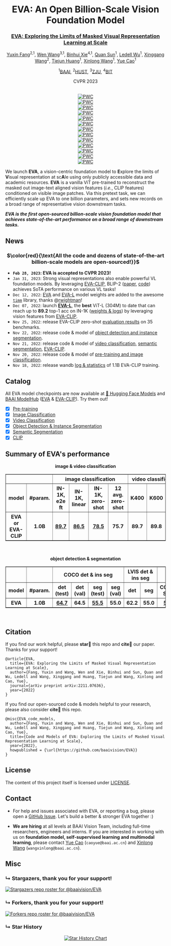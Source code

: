 <div align="center">
<h1>EVA: An Open Billion-Scale Vision Foundation Model </h1>
<h3><a href="https://arxiv.org/abs/2211.07636">EVA: Exploring the Limits of Masked Visual Representation Learning at Scale</a></h3>

[Yuxin Fang](https://bit.ly/YuxinFang_GoogleScholar)<sup>2,1</sup>, [Wen Wang](https://scholar.google.com/citations?user=1ks0R04AAAAJ&hl)<sup>3,1</sup>, [Binhui Xie](https://binhuixie.github.io/)<sup>4,1</sup>, [Quan Sun](https://github.com/Quan-Sun)<sup>1</sup>, [Ledell Wu](https://scholar.google.com/citations?user=-eJHVt8AAAAJ&hl=en)<sup>1</sup>, [Xinggang Wang](https://xinggangw.info/)<sup>2</sup>, [Tiejun Huang](https://scholar.google.com/citations?user=knvEK4AAAAAJ&hl=en)<sup>1</sup>, [Xinlong Wang](https://www.xloong.wang/)<sup>1</sup>, [Yue Cao](http://yue-cao.me/)<sup>1</sup>
 
<sup>1</sup>[BAAI](https://www.baai.ac.cn/english.html), <sup>2</sup>[HUST](http://english.hust.edu.cn/), <sup>3</sup>[ZJU](https://www.zju.edu.cn/english/), <sup>4</sup>[BIT](https://english.bit.edu.cn/)

CVPR 2023

<!-- [![Paper](http://img.shields.io/badge/paper-arxiv.2211.07636-B31B1B.svg)](https://arxiv.org/abs/2211.07636) -->
<!-- ArXiv Preprint ([arXiv 2211.07636](https://arxiv.org/abs/2211.07636)) -->

\
[![PWC](https://img.shields.io/endpoint.svg?url=https://paperswithcode.com/badge/eva-exploring-the-limits-of-masked-visual/self-supervised-image-classification-with-2)](https://paperswithcode.com/sota/self-supervised-image-classification-with-2?p=eva-exploring-the-limits-of-masked-visual) \
[![PWC](https://img.shields.io/endpoint.svg?url=https://paperswithcode.com/badge/eva-exploring-the-limits-of-masked-visual/self-supervised-image-classification-with-3)](https://paperswithcode.com/sota/self-supervised-image-classification-with-3?p=eva-exploring-the-limits-of-masked-visual) \
[![PWC](https://img.shields.io/endpoint.svg?url=https://paperswithcode.com/badge/eva-exploring-the-limits-of-masked-visual/self-supervised-image-classification-with)](https://paperswithcode.com/sota/self-supervised-image-classification-with?p=eva-exploring-the-limits-of-masked-visual) \
[![PWC](https://img.shields.io/endpoint.svg?url=https://paperswithcode.com/badge/eva-exploring-the-limits-of-masked-visual/instance-segmentation-on-coco)](https://paperswithcode.com/sota/instance-segmentation-on-coco?p=eva-exploring-the-limits-of-masked-visual) \
[![PWC](https://img.shields.io/endpoint.svg?url=https://paperswithcode.com/badge/eva-exploring-the-limits-of-masked-visual/instance-segmentation-on-coco-minival)](https://paperswithcode.com/sota/instance-segmentation-on-coco-minival?p=eva-exploring-the-limits-of-masked-visual) \
[![PWC](https://img.shields.io/endpoint.svg?url=https://paperswithcode.com/badge/eva-exploring-the-limits-of-masked-visual/instance-segmentation-on-lvis-v1-0-val)](https://paperswithcode.com/sota/instance-segmentation-on-lvis-v1-0-val?p=eva-exploring-the-limits-of-masked-visual) \
[![PWC](https://img.shields.io/endpoint.svg?url=https://paperswithcode.com/badge/eva-exploring-the-limits-of-masked-visual/object-detection-on-lvis-v1-0-val)](https://paperswithcode.com/sota/object-detection-on-lvis-v1-0-val?p=eva-exploring-the-limits-of-masked-visual) \
[![PWC](https://img.shields.io/endpoint.svg?url=https://paperswithcode.com/badge/eva-exploring-the-limits-of-masked-visual/object-detection-on-coco-minival)](https://paperswithcode.com/sota/object-detection-on-coco-minival?p=eva-exploring-the-limits-of-masked-visual) \
[![PWC](https://img.shields.io/endpoint.svg?url=https://paperswithcode.com/badge/eva-exploring-the-limits-of-masked-visual/object-detection-on-coco)](https://paperswithcode.com/sota/object-detection-on-coco?p=eva-exploring-the-limits-of-masked-visual) \
[![PWC](https://img.shields.io/endpoint.svg?url=https://paperswithcode.com/badge/eva-exploring-the-limits-of-masked-visual/semantic-segmentation-on-ade20k)](https://paperswithcode.com/sota/semantic-segmentation-on-ade20k?p=eva-exploring-the-limits-of-masked-visual) \
[![PWC](https://img.shields.io/endpoint.svg?url=https://paperswithcode.com/badge/eva-exploring-the-limits-of-masked-visual/action-classification-on-kinetics-700)](https://paperswithcode.com/sota/action-classification-on-kinetics-700?p=eva-exploring-the-limits-of-masked-visual) \
[![PWC](https://img.shields.io/endpoint.svg?url=https://paperswithcode.com/badge/eva-exploring-the-limits-of-masked-visual/action-classification-on-kinetics-400)](https://paperswithcode.com/sota/action-classification-on-kinetics-400?p=eva-exploring-the-limits-of-masked-visual) \
[![PWC](https://img.shields.io/endpoint.svg?url=https://paperswithcode.com/badge/eva-exploring-the-limits-of-masked-visual/action-classification-on-kinetics-600)](https://paperswithcode.com/sota/action-classification-on-kinetics-600?p=eva-exploring-the-limits-of-masked-visual)
</div>


We launch **EVA**, a vision-centric foundation model to **E**xplore the limits of **V**isual representation at sc**A**le using only publicly accessible data and academic resources. **EVA** is a vanilla ViT pre-trained to reconstruct the masked out image-text aligned vision features (*i.e.*, CLIP features) conditioned on visible image patches. Via this pretext task, we can efficiently scale up EVA to one billion parameters, and sets new records on a broad range of representative vision downstream tasks.

***EVA is the first open-sourced billion-scale vision foundation model that achieves state-of-the-art performance on a broad range of downstream tasks.***

## News

<div align="center">

### $\color{red}{\text{All the code and dozens of state-of-the-art billion-scale models are open-sourced!}}$

</div>

- **`Feb 28, 2023`: EVA is accepted to CVPR 2023!**
- `Jan 31, 2023`: Strong visual representations also enable powerful VL foundation models. By leveraging [EVA-CLIP](clip/README.md), BLIP-2 ([paper](https://arxiv.org/abs/2301.12597), [code](https://github.com/salesforce/LAVIS/tree/main/projects/blip2)) achieves SoTA performance on various VL tasks!
- `Dec 12, 2022`: [EVA](https://github.com/rwightman/pytorch-image-models#dec-6-2022) and [EVA-L](https://github.com/rwightman/pytorch-image-models#dec-8-2022) model weights are added to the awesome [`timm`](https://github.com/rwightman/pytorch-image-models) library, thanks @[rwightman](https://github.com/rwightman)!
- `Dec 07, 2022`: launch [**EVA-L**](https://github.com/baaivision/EVA/tree/master/eva#eva-l-learning-better-mim-representations-from-eva-clip), the **best** ViT-L (304M) to date that can reach up to **89.2** top-1 acc on IN-1K ([weights & logs](https://github.com/baaivision/EVA/tree/master/eva#eva-l-learning-better-mim-representations-from-eva-clip)) by leveraging vision features from [EVA-CLIP](clip/README.md).
- `Nov 25, 2022`: release EVA-CLIP zero-shot [evaluation results](https://github.com/baaivision/EVA/tree/master/clip#eva-clip-zero-shot-evaluation-results) on 35 benchmarks.
- `Nov 22, 2022`: release code & model of [object detection and instance segmentation](det/README.md).
- `Nov 21, 2022`: release code & model of [video classification](video/README.md), [semantic segmentation](seg/README.md), [EVA-CLIP](clip/README.md).
- `Nov 20, 2022`: release code & model of [pre-training and image classification](eva/README.md).
- `Nov 18, 2022`: release wandb [log & statistics](https://wandb.ai/baaivision/eva-clip/reports/ViT-g-14--VmlldzoyOTkwMDYy) of 1.1B EVA-CLIP training.

<span id="eva_performance_summary"></span>

## Catalog

All EVA model checkpoints are now available at [🤗 Hugging Face Models](https://huggingface.co/BAAI/EVA/tree/main) and [BAAI ModelHub](https://model.baai.ac.cn/models) ([EVA](https://model.baai.ac.cn/model-detail/100081) & [EVA-CLIP](https://model.baai.ac.cn/model-detail/100080)). Try them out!

- [x] [Pre-training](eva)
- [x] [Image Classification](eva)
- [x] [Video Classification](video)
- [x] [Object Detection & Instance Segmentation](det)
- [x] [Semantic Segmentation](seg)
- [x] [CLIP](clip)

## Summary of EVA's performance

<div align="center">

**image & video classification**
<table border="1" width="100%">
	<tr align="center">
        <th colspan="2"> </th><th colspan="4">image classification</th><th colspan="3">video classification</th>
    </tr>
    <tr align="center">
        <th>model</th><th>#param.</th><th>IN-1K, e2e ft</th><th>IN-1K, linear</th><th>IN-1K, zero-shot</th><th>12 avg. zero-shot</th><th>K400</th><th>K600</th><th>K700</th>
    </tr>
    <tr align="center">
        <th>EVA or EVA-CLIP</th><th>1.0B</th><th><a href="https://github.com/baaivision/EVA/blob/master/logs/cls/ft_1k_cls_sz560_89p7.txt">89.7</a></th><th><a href="https://github.com/baaivision/EVA/blob/master/logs/cls/linear_eva_clip_vision_enc_1k_cls_sz336_86p5.txt">86.5</a></th><th><a href="https://wandb.ai/baaivision/eva-clip/reports/ViT-g-14--VmlldzoyOTkwMDYy">78.5</a></th><th>75.7</th><th>89.7</th><th>89.8</th><th>82.9</th>
    </tr>
</table>
<br>

**object detection & segmentation**
<table border="1" width="200%">
	<tr align="center">
        <th> </th><th> </th><th colspan="4">COCO det & ins seg</th><th colspan="2">LVIS det & ins seg</th><th colspan="2">sem seg</th>
    </tr>
    <tr align="center">
        <th>model</th><th>#param.</th><th>det (test)</th><th>det (val)</th><th>seg (test)</th><th>seg (val)</th><th>det</th><th>seg</th><th>COCO-Stuff</th><th>ADE20K</th>
    </tr>
    <tr align="center">
        <th>EVA</th><th>1.0B</th><th><a href="https://codalab.lisn.upsaclay.fr/competitions/7384#results">64.7</a></th><th>64.5</th><th><a href="https://codalab.lisn.upsaclay.fr/competitions/7383#results">55.5</th><th>55.0</th><th>62.2</th><th>55.0</th><th><a href="https://github.com/baaivision/EVA/blob/master/logs/sem_seg/ft_cocstuff164k_sem_seg_ss_53p4.txt">53.4</a></th><th><a href="https://github.com/baaivision/EVA/blob/master/logs/sem_seg/ft_ade20k_sem_seg_ms_62p3.txt">62.3</a></th>
    </tr>
</table>
<br>
</div>


## Citation
If you find our work helpful, please **star🌟** this repo and **cite📑** our paper. Thanks for your support!

```
@article{EVA,
  title={EVA: Exploring the Limits of Masked Visual Representation Learning at Scale},
  author={Fang, Yuxin and Wang, Wen and Xie, Binhui and Sun, Quan and Wu, Ledell and Wang, Xinggang and Huang, Tiejun and Wang, Xinlong and Cao, Yue},
  journal={arXiv preprint arXiv:2211.07636},
  year={2022}
}
```

If you find our open-sourced code & models helpful to your research, please also consider **cite📑** this repo.

```
@misc{EVA_code_models,
  author={Fang, Yuxin and Wang, Wen and Xie, Binhui and Sun, Quan and Wu, Ledell and Wang, Xinggang and Huang, Tiejun and Wang, Xinlong and Cao, Yue},
  title={Code and Models of EVA: Exploring the Limits of Masked Visual Representation Learning at Scale},
  year={2022},
  howpublished = {\url{https://github.com/baaivision/EVA}}
}
```

## License

The content of this project itself is licensed under [LICENSE](LICENSE).

## Contact

- For help and issues associated with EVA, or reporting a bug, please open a [GitHub Issue](https://github.com/baaivision/EVA/issues/new). 
Let's build a better & stronger EVA together :)

- **We are hiring** at all levels at BAAI Vision Team, including full-time researchers, engineers and interns. 
If you are interested in working with us on **foundation model, self-supervised learning and multimodal learning**, please contact [Yue Cao](http://yue-cao.me/) (`caoyue@baai.ac.cn`) and [Xinlong Wang](https://www.xloong.wang/) (`wangxinlong@baai.ac.cn`).


## Misc
### &#8627; Stargazers, thank you for your support!
[![Stargazers repo roster for @baaivision/EVA](https://reporoster.com/stars/baaivision/EVA)](https://github.com/baaivision/EVA/stargazers)

### &#8627; Forkers, thank you for your support!
[![Forkers repo roster for @baaivision/EVA](https://reporoster.com/forks/baaivision/EVA)](https://github.com/baaivision/EVA/network/members)

### &#8627; Star History
<div align="center">

[![Star History Chart](https://api.star-history.com/svg?repos=baaivision/EVA&type=Date)](https://star-history.com/#baaivision/EVA&Date)

</div>